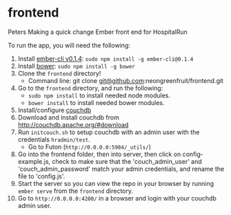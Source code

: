 frontend
========
Peters Making a quick change
Ember front end for HospitalRun

To run the app, you will need the following:

1. Install [ember-cli v0.1.4](https://www.npmjs.org/package/ember-cli): `sudo npm install -g ember-cli@0.1.4`
2. Install [bower](https://www.npmjs.org/package/bower): `sudo npm install -g bower`
3. Clone the `frontend` directory! 
   * Command line: git clone git@github.com:neongreenfruit/frontend.git
4. Go to the `frontend` directory, and run the following:
    * `sudo npm install` to install needed node modules.
    * `bower install` to install needed bower modules.
5. Install/configure [couchdb](http://couchdb.apache.org/)
  1. Download and install couchdb from http://couchdb.apache.org/#download
  2. Run `initcouch.sh` to setup couchdb with an admin user with the credentials `hradmin/test`.  
      * Go to Futon (`http://0.0.0.0:5984/_utils/`)
6. Go into the frontend folder, then into server, then click on config-example.js, check to make sure that the 'couch_admin_user' and 'couch_admin_password' match your admin credentials, and rename the file to 'config.js'. 
7. Start the server so you can view the repo in your browser by running `ember serve` from the `frontend` directory.
8. Go to `http://0.0.0.0:4200/` in a browser and login with your couchdb admin user.
